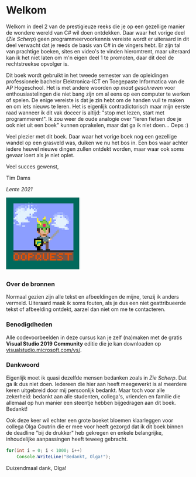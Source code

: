 

<!---{sample: true}--->

# Welkom
Welkom in deel 2 van de prestigieuze reeks die je op een gezellige manier de wondere wereld van C# wil doen ontdekken. Daar waar het vorige deel (*Zie Scherp*) geen programmeervoorkennis vereiste wordt er uiteraard in dit deel verwacht dat je reeds de basis van C# in de vingers hebt. Er zijn tal van prachtige boeken, sites en video's te vinden hieromtrent, maar uiteraard kan ik het niet laten om m'n eigen deel 1 te promoten, daar dit deel de rechtstreekse opvolger is. 

Dit boek wordt gebruikt in het tweede semester van de opleidingen professionele bachelor Elektronica-ICT en Toegepaste Informatica van de AP Hogeschool. Het is met andere woorden *op maat geschreven* voor enthousiastelingen die niet bang zijn om al eens op een computer te werken of spelen. De enige vereiste is dat je zin hebt om de handen vuil te maken en om iets nieuws te leren. Het is eigenlijk contradictorisch maar mijn eerste raad wanneer ik dit vak doceer is altijd: "stop met lezen, start met programmeren!". Ik zou weer de oude analogie over "leren fietsen doe je ook niet uit een boek" kunnen oprakelen, maar dat ga ik niet doen... Oeps :)

Veel plezier met dit boek. Daar waar het vorige boek nog een gezellige wandel op een grasveld was, duiken we nu het bos in. Een bos waar achter iedere heuvel nieuwe dingen zullen ontdekt worden, maar waar ook soms gevaar loert als je niet oplet.

Veel succes gewenst,

Tim Dams

*Lente 2021*

![](../assets/oopquesttitel.png)



<!---{pagebreak} --->


### Over de bronnen

Normaal gezien zijn alle tekst en afbeeldingen de mijne, tenzij ik anders vermeld. Uiteraard maak ik soms fouten, als je dus een niet geattribueerde tekst of afbeelding ontdekt, aarzel dan niet om me te contacteren. 

### Benodigdheden

Alle codevoorbeelden in deze cursus kan je zelf (na)maken met de gratis  **Visual Studio 2019 Community** editie die je kan downloaden op [visualstudio.microsoft.com/vs/](https://visualstudio.microsoft.com/vs/).



### Dankwoord

Eigenlijk moet ik quasi dezelfde mensen bedanken zoals in *Zie Scherp*. Dat ga ik dus niet doen. Iedereen die hier aan heeft meegewerkt is al meerdere keren uitgebreid door mij persoonlijk bedankt. Maar toch voor alle zekerheid: bedankt aan alle studenten, collega's, vrienden en familie die allemaal op hun manier een steentje hebben bijgedragen aan dit boek. Bedankt!

Ook deze keer wil echter een grote boeket bloemen klaarleggen voor collega Olga Coutrin die er mee voor heeft gezorgd dat ik dit boek binnen de deadline "bij de drukker" heb gekregen en enkele belangrijke, inhoudelijke aanpassingen heeft teweeg gebracht. 

<!---{line-numbers:false}--->
```java
for(int i = 0; i < 1000; i++)
    Console.WriteLine("Bedankt, Olga!");
```

Duizendmaal dank, Olga!

<!---{sample: false}--->
